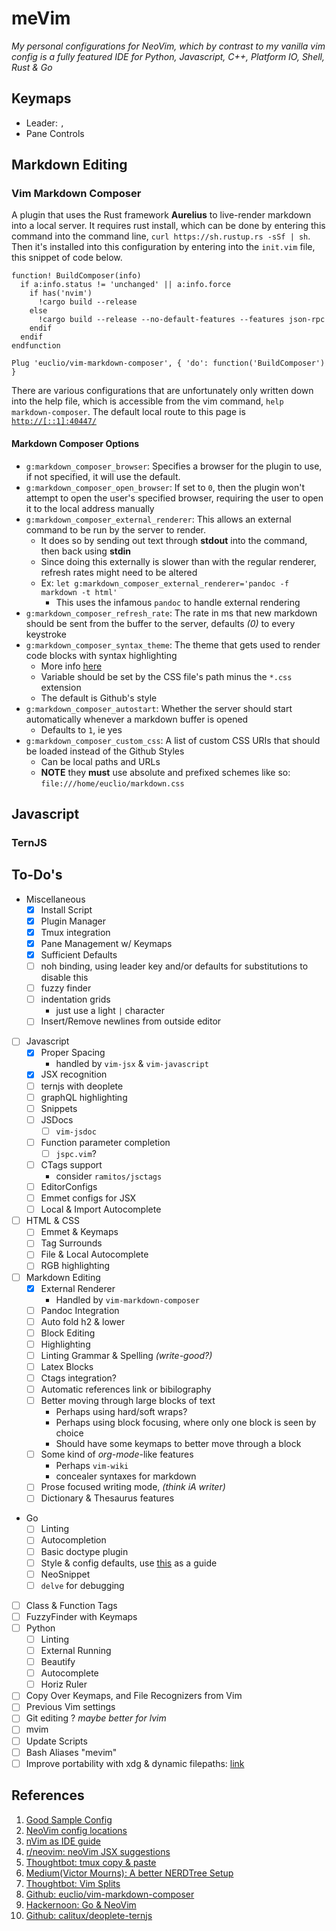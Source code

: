 meVim
=====
*My personal configurations for NeoVim, which by contrast to my vanilla vim config is a fully featured IDE for Python, Javascript, C++, Platform IO, Shell, Rust & Go*

Keymaps
-------
* Leader: `,`
* Pane Controls

Markdown Editing
----------------
### Vim Markdown Composer
A plugin that uses the Rust framework **Aurelius** to live-render markdown into a local server. It requires rust install, which can be done by entering this command into the command line, `curl https://sh.rustup.rs -sSf | sh`. Then it's installed into this configuration by entering into the `init.vim` file, this snippet of code below.
```viml
function! BuildComposer(info)
  if a:info.status != 'unchanged' || a:info.force
    if has('nvim')
      !cargo build --release
    else
      !cargo build --release --no-default-features --features json-rpc
    endif
  endif
endfunction

Plug 'euclio/vim-markdown-composer', { 'do': function('BuildComposer') }
```

There are various configurations that are unfortunately only written down into the help file, which is accessible from the vim command, `help markdown-composer`. The default local route to this page is [`http://[::1]:40447/`](http://[::1]:40447/)

#### Markdown Composer Options
* `g:markdown_composer_browser`: Specifies a browser for the plugin to use, if not specified, it will use the default.
* `g:markdown_composer_open_browser`: If set to `0`, then the plugin won't attempt to open the user's specified browser, requiring the user to open it to the local address manually
* `g:markdown_composer_external_renderer`: This allows an external command to be run by the server to render.
  * It does so by sending out text through **stdout** into the command, then back using **stdin**
  * Since doing this externally is slower than with the regular renderer, refresh rates might need to be altered
  * Ex: `let g:markdown_composer_external_renderer='pandoc -f markdown -t html'`
    * This uses the infamous `pandoc` to handle external rendering
* `g:markdown_composer_refresh_rate`: The rate in ms that new markdown should be sent from the buffer to the server, defaults *(0)* to every keystroke
* `g:markdown_composer_syntax_theme`: The theme that gets used to render code blocks with syntax highlighting
  * More info [here](https://highlightjs.org/static/demo/)
  * Variable should be set by the CSS file's path minus the `*.css` extension
  * The default is Github's style
* `g:markdown_composer_autostart`: Whether the server should start automatically whenever a markdown buffer is opened
  * Defaults to `1`, ie yes
* `g:markdown_composer_custom_css`: A list of custom CSS URIs that should be loaded instead of the Github Styles
  * Can be local paths and URLs
  * **NOTE** they **must** use absolute and prefixed schemes like so: `file:///home/euclio/markdown.css`

Javascript
----------
### TernJS

 


To-Do's
-------
* Miscellaneous
  * [x] Install Script
  * [x] Plugin Manager
  * [x] Tmux integration
  * [x] Pane Management w/ Keymaps
  * [x] Sufficient Defaults
  * [ ] noh binding, using leader key and/or defaults for substitutions to disable this
  * [ ] fuzzy finder
  * [ ] indentation grids
    * just use a light `|` character
  * [ ] Insert/Remove newlines from outside editor
* [ ] Javascript
  * [x] Proper Spacing
    * handled by `vim-jsx` & `vim-javascript`
  * [x] JSX recognition
  * [ ] ternjs with deoplete
  * [ ] graphQL highlighting
  * [ ] Snippets
  * [ ] JSDocs
    * [ ] `vim-jsdoc`
  * [ ] Function parameter completion
    * [ ] `jspc.vim`?
  * [ ] CTags support
    * consider `ramitos/jsctags`
  * [ ] EditorConfigs
  * [ ] Emmet configs for JSX
  * [ ] Local & Import Autocomplete
* [ ] HTML & CSS
  * [ ] Emmet & Keymaps
  * [ ] Tag Surrounds
  * [ ] File & Local Autocomplete
  * [ ] RGB highlighting
* [ ] Markdown Editing
  * [x] External Renderer
    * Handled by `vim-markdown-composer`
  * [ ] Pandoc Integration
  * [ ] Auto fold h2 & lower
  * [ ] Block Editing
  * [ ] Highlighting
  * [ ] Linting Grammar & Spelling *(write-good?)*
  * [ ] Latex Blocks
  * [ ] Ctags integration?
  * [ ] Automatic references link or bibilography
  * [ ] Better moving through large blocks of text
    * Perhaps using hard/soft wraps?
    * Perhaps using block focusing, where only one block is seen by choice
    * Should have some keymaps to better move through a block
  * [ ] Some kind of *org-mode*-like features
    * Perhaps `vim-wiki`
    * concealer syntaxes for markdown
  * [ ] Prose focused writing mode, *(think iA writer)*
  * [ ] Dictionary & Thesaurus features
* Go
  * [ ] Linting
  * [ ] Autocompletion
  * [ ] Basic doctype plugin
  * [ ] Style & config defaults, use [this][09] as a guide
  * [ ] NeoSnippet
  * [ ] `delve` for debugging
* [ ] Class & Function Tags
* [ ] FuzzyFinder with Keymaps
* [ ] Python
  * [ ] Linting
  * [ ] External Running
  * [ ] Beautify
  * [ ] Autocomplete
  * [ ] Horiz Ruler
* [ ] Copy Over Keymaps, and File Recognizers from Vim
* [ ] Previous Vim settings
* [ ] Git editing ? *maybe better for lvim*
* [ ] mvim
* [ ] Update Scripts
* [ ] Bash Aliases "mevim"
* [ ] Improve portability with xdg & dynamic filepaths: [link][100]

## References
1. [Good Sample Config][01]
2. [NeoVim config locations][02]
3. [nVim as IDE guide][03]
4. [r/neovim: neoVim JSX suggestions][04]
5. [Thoughtbot: tmux copy & paste][05]
6. [Medium(Victor Mourns): A better NERDTree Setup][06]
7. [Thoughtbot: Vim Splits][07]
8. [Github: euclio/vim-markdown-composer][08]
9. [Hackernoon: Go & NeoVim][09]
10. [Github: calitux/deoplete-ternjs][10]

[01]: http://bit.ly/2hoq9HF
[02]: http://bit.ly/2xoPJnm
[03]: http://bit.ly/2wI2bS6
[04]: http://bit.ly/2jUHA7h
[05]: http://bit.ly/2jRaGnL
[06]: http://bit.ly/2xZ9FAx
[07]: http://bit.ly/2y01Avj
[08]: https://github.com/euclio/vim-markdown-composer "Github: euclio/vim-markdown-composer"
[09]: https://hackernoon.com/my-neovim-setup-for-go-7f7b6e805876 "Hackernoon: Go & NeoVim"
[10]: https://github.com/carlitux/deoplete-ternjs "Github: calitux/deoplete-ternjs"

[100]: http://bit.ly/2y0UkPU
